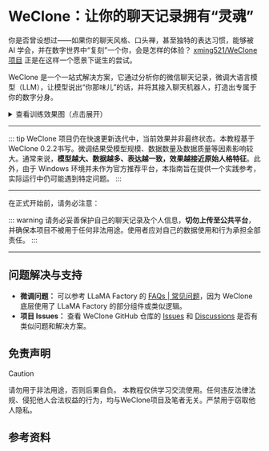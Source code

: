 # WeClone：让你的聊天记录拥有“灵魂”

你是否曾设想过——如果你的聊天风格、口头禅，甚至独特的表达习惯，能够被 AI 学会，并在数字世界中“复刻”一个你，会是怎样的体验？ [xming521/WeClone 项目](https://github.com/xming521/WeClone) 正是在这样一个愿景下诞生的尝试。

WeClone 是一个一站式解决方案，它通过分析你的微信聊天记录，微调大语言模型（LLM），让模型说出“你那味儿”的话，并将其接入聊天机器人，打造出专属于你的数字分身。

<details>   <summary>查看训练效果图（点击展开）</summary>   <div style="display: flex; justify-content: center; align-items: stretch; gap: 10px; margin-top: 10px;">     <img src="https://blog-img.051088.xyz/%E6%9C%80%E7%BB%88%E6%95%88%E6%9E%9C1.png" alt="图1" style="max-width: 55%; object-fit: contain;" />     <img src="https://blog-img.051088.xyz/%E6%9C%80%E7%BB%88%E6%95%88%E6%9E%9C.png" alt="图2" style="max-width: 35%; object-fit: contain;" />   </div> </details>

------

::: tip
WeClone 项目仍在快速更新迭代中，当前效果并非最终状态。本教程基于WeClone 0.2.2书写。微调结果受模型规模、数据数量及数据质量等因素影响较大。通常来说，**模型越大、数据越多、表达越一致，效果越接近原始人格特征**。此外，由于 Windows 环境并未作为官方推荐平台，本指南旨在提供一个实践参考，实际运行中仍可能遇到特定问题。
:::

------

在正式开始前，请务必注意：

::: warning
请务必妥善保护自己的聊天记录及个人信息，**切勿上传至公共平台**，并确保本项目不被用于任何非法用途。使用者应对自己的数据使用和行为承担全部责任。
:::

------

## 问题解决与支持

  * **微调问题：** 可以参考 LLaMA Factory 的 [FAQs | 常见问题](https://github.com/hiyouga/LLaMA-Factory/issues/4614)，因为 WeClone 底层使用了 LLaMA Factory 的部分组件或类似逻辑。
  * **项目 Issues：** 查看 WeClone GitHub 仓库的 [Issues](https://github.com/xming521/WeClone/issues) 和 [Discussions](https://github.com/xming521/WeClone/discussions) 是否有类似问题和解决方案。

## 免责声明

> [!CAUTION]
> 请勿用于非法用途，否则后果自负。
> 本教程仅供学习交流使用。任何违反法律法规、侵犯他人合法权益的行为，均与WeClone项目及笔者无关。严禁用于窃取他人隐私。

## 参考资料


